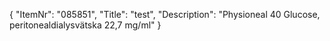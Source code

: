 {
  "ItemNr": "085851",
  "Title": "test",
  "Description": "Physioneal 40 Glucose, peritonealdialysvätska 22,7 mg/ml"
}